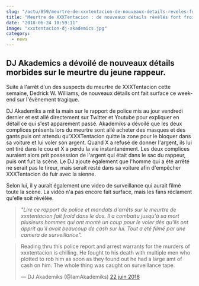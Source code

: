 ```yaml
--- 
slug: "/actu/859/meurtre-de-xxxtentacion-de-nouveaux-details-reveles-font-froid-dans-le-dos"
title: "Meurtre de XXXTentacion : de nouveaux détails révélés font froid dans le dos"
date: "2018-06-24 10:59:11"
image: "xxxtentacion-dj-akademics.jpg"
category:
  - news
---
```

<h2>DJ Akademics a dévoilé de nouveaux détails morbides sur le meurtre du jeune rappeur.</h2>

<p>Suite à l'arrêt d'un des suspects du meurtre de XXXTentacion cette semaine, Dedrick W. Williams, de nouveaux détails ont fait surface ce week-end sur l'évènement tragique.</p>

<p>DJ Akademiks a mit la main sur le rapport de police mis au jour vendredi dernier et est allé directement sur Twitter et Youtube pour expliquer en détail ce qui s'est apparement passé. Akademiks a dévoilé que les deux complices présents lors du meurtre sont allé acheter des masques et des gants puis ont attendu qu'XXXTentacion quitte la zone pour le bloquer dans sa voiture et lui voler son argent. Quand X a refusé de donner l'argent, ils lui ont tiré dans le cou et X a perdu la vie instantanément. Les deux complices auraient alors prit possession de l'argent qui était dans le sac du rappeur, puis ont fuit la scène. Le DJ ajoute également que l'homme qui a été arrêté ne serait pas le tireur, mais serait resté dans sa voiture afin d'empêcher XXXTentacion de fuir avec la sienne.</p>

<p>Selon lui, il y aurait également une video de surveillance qui aurait filmé toute la scène. La vidéo n'a pas encore fait surface, mais les fans réclament qu'elle soit révélée.</p>

<blockquote>
<p><em>"Lire ce rapport de police et mandats d'arrêts sur le meurtre de xxxtentacion fait froid dans le dos. Il a combattu jusqu'à sa mort plusieurs hommes qui ont monté un coup pour le voler dès qu'ils ont apprit qu'il avait beaucoup de cash sur lui. Tout a été filmé par une camera de surveillance". </em></p>
</blockquote>
<blockquote class="twitter-tweet" data-lang="fr"><p lang="en" dir="ltr">Reading thru this police report and arrest warrants for the murders of xxxtentacion is chilling. He fought to his death with multiple men who plotted to rob him as soon as they found out he had a large amt of cash on him. The whole thing was caught on surveillance tape.</p>— DJ Akademiks (@IamAkademiks) <a href="https://twitter.com/IamAkademiks/status/1010290721872588805?ref_src=twsrc%5Etfw">22 juin 2018</a></blockquote>
<script async src="https://platform.twitter.com/widgets.js" charset="utf-8"></script>